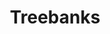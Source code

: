---
types: "word"

title: "Treebanks"

categories: ['']

tags: ['Treebanks']

arabic: ['البنوك الإعرابية الشجرية']

publishers: ['خوارزميات الذكاء الاصطناعي في تحليل النص العربي']

types: "word"

slug: ""
---